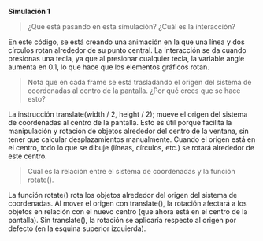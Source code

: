 **Simulación 1**

> ¿Qué está pasando en esta simulación? ¿Cuál es la interacción?

  En este código, se está creando una animación en la que una línea y dos círculos rotan alrededor de su punto central. 
La interacción se da cuando presionas una tecla, ya que al presionar cualquier tecla, la variable angle aumenta en 0.1, lo que hace que los elementos gráficos rotan.
  
> Nota que en cada frame se está trasladando el origen del sistema de coordenadas al centro de la pantalla. ¿Por qué crees que se hace esto?

  La instrucción translate(width / 2, height / 2); mueve el origen del sistema de coordenadas al centro de la pantalla. Esto es útil porque facilita la manipulación y rotación de objetos alrededor del centro de la ventana, sin tener que calcular desplazamientos manualmente. 
  Cuando el origen está en el centro, todo lo que se dibuje (líneas, círculos, etc.) se rotará alrededor de este centro.

> Cuál es la relación entre el sistema de coordenadas y la función rotate().

  La función rotate() rota los objetos alrededor del origen del sistema de coordenadas. Al mover el origen con translate(), la rotación afectará a los objetos en relación con el nuevo centro (que ahora está en el centro de la pantalla).
  Sin translate(), la rotación se aplicaría respecto al origen por defecto (en la esquina superior izquierda).
